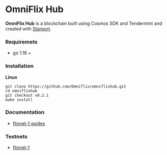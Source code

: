 # OmniFlix Hub

**OmniFlix Hub** is a blockchain built using Cosmos SDK and Tendermint and created with [Starport](https://github.com/tendermint/starport).

### Requiremets
 - go 1.16 +

### Installation
**Linux**
```
git clone https://github.com/Omniflix/omniflixhub.git
cd omniflixhub
git checkout v0.2.1
make install
```

### Documentation

  - [flixnet-1 guides](https://github.com/OmniFlix/docs/tree/main/guides/testnets/flixnet-1)

### Testnets
  - [flixnet-1](https://github.com/OmniFlix/testnets)


